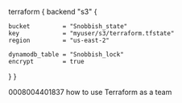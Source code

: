 terraform {
	backend "s3" {
	
	bucket         = "Snobbish_state"
    key            = "myuser/s3/terraform.tfstate"
    region         = "us-east-2"
	
	dynamodb_table = "Snobbish_lock"
    encrypt        = true
  }
}


 0008004401837
 how to use Terraform as a team